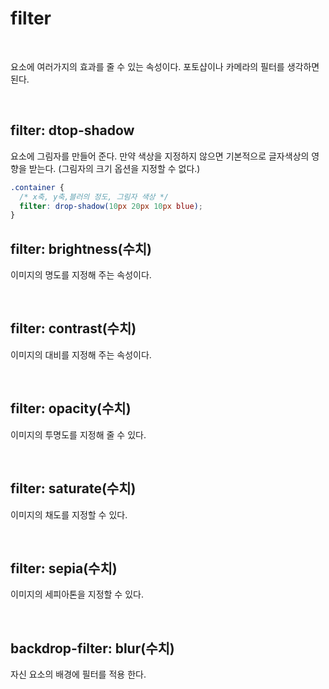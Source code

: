 # filter

<br>

요소에 여러가지의 효과를 줄 수 있는 속성이다. 포토샵이나 카메라의 필터를 생각하면 된다.

<br>

## filter: dtop-shadow

요소에 그림자를 만들어 준다. 만약 색상을 지정하지 않으면 기본적으로 글자색상의 영향을 받는다. (그림자의 크기 옵션을 지정할 수 없다.)

```css
.container {
  /* x축, y축,블러의 정도, 그림자 색상 */
  filter: drop-shadow(10px 20px 10px blue);
}
```

## filter: brightness(수치)

이미지의 명도를 지정해 주는 속성이다.

<br>

## filter: contrast(수치)

이미지의 대비를 지정해 주는 속성이다.

<br>

## filter: opacity(수치)

이미지의 투명도를 지정해 줄 수 있다.

<br>

## filter: saturate(수치)

이미지의 채도를 지정할 수 있다.

<br>

## filter: sepia(수치)

이미지의 세피아톤을 지정할 수 있다.

<br>

## backdrop-filter: blur(수치)

자신 요소의 배경에 필터를 적용 한다.
